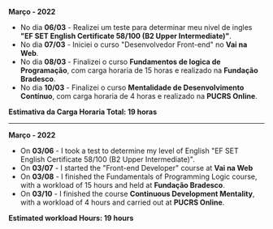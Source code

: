 **Março - 2022**

- No dia **06/03** - Realizei um teste para determinar meu nivel de ingles **"EF SET English Certificate 58/100 (B2 Upper Intermediate)"**.
- No dia **07/03** - Iniciei o curso "Desenvolvedor Front-end" no **Vai na Web**.
- No dia **08/03** - Finalizei o curso **Fundamentos de logica de Programação**, com carga horaria de 15 horas e realizado na **Fundação Bradesco**.
- No dia **10/03** - Finalizei o curso **Mentalidade de Desenvolvimento Contínuo**, com carga horaria de 4 horas e realizado na **PUCRS Online**.

**Estimativa da Carga Horaria Total: 19 horas**

-----------------
**Março - 2022**

- On **03/06** - I took a test to determine my level of English "EF SET English Certificate 58/100 (B2 Upper Intermediate)".
- On **03/07** - I started the "Front-end Developer" course at **Vai na Web**
- On **03/08** - I finished the Fundamentals of Programming Logic course, with a workload of 15 hours and held at **Fundação Bradesco**.
- On **03/10** - I finished the course **Continuous Development Mentality**, with a workload of 4 hours and carried out at **PUCRS Online**.

**Estimated workload Hours: 19 hours**